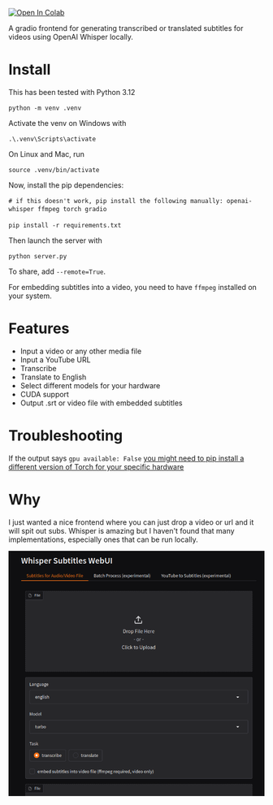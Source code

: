 [![Open In Colab](https://colab.research.google.com/assets/colab-badge.svg)](https://colab.research.google.com/github/EliasVincent/whisper-subtitles-webui/blob/master/colab/whisper_subtitles_webui_colab.ipynb)

A gradio frontend for generating transcribed or translated subtitles for videos using OpenAI Whisper locally.

# Install

This has been tested with Python 3.12

```
python -m venv .venv
```

Activate the venv on Windows with

```
.\.venv\Scripts\activate
```

On Linux and Mac, run

```
source .venv/bin/activate
```

Now, install the pip dependencies:

```
# if this doesn't work, pip install the following manually: openai-whisper ffmpeg torch gradio

pip install -r requirements.txt
```

Then launch the server with

```
python server.py
```

To share, add `--remote=True`.

For embedding subtitles into a video, you need to have `ffmpeg` installed on your system.

# Features

- Input a video or any other media file
- Input a YouTube URL
- Transcribe
- Translate to English
- Select different models for your hardware
- CUDA support
- Output .srt or video file with embedded subtitles

# Troubleshooting

If the output says `gpu available: False` [you might need to pip install a different version of Torch for your specific hardware](https://pytorch.org/get-started/locally/#start-locally)

# Why

I just wanted a nice frontend where you can just drop a video or url and it will spit out subs. Whisper is amazing but I haven't found that many implementations, especially ones that can be run locally.

![](img/1.png)

